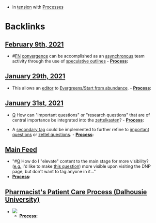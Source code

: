 - In [tension]([Tensions](<Tensions.md>)) with [Processes](<Processes.md>)

# Backlinks
## [February 9th, 2021](<February 9th, 2021.md>)
- #[FN](<FN.md>) [convergence](<convergence.md>) can be accomplished as an [asynchronous](<asynchronous.md>) team activity through the use of [speculative outlines](<speculative outlines.md>) 
            - **[Process](<Process.md>):**

## [January 29th, 2021](<January 29th, 2021.md>)
- This allows an [editor](<editor.md>) to [Evergreens/Start from abundance](<Evergreens/Start from abundance.md>). 
                        - **[Process](<Process.md>):**

## [January 31st, 2021](<January 31st, 2021.md>)
- [Q](<Q.md>) How can "important questions" or "research questions" that are of central importance be integrated into the [zettelkasten](<zettelkasten.md>)?
            - **[Process](<Process.md>):**

- A [secondary tag](((IX96gb5b6))) could be implemented to further refine to [important questions](<important questions.md>) or [zettel questions](<zettel questions.md>).
            - **[Process](<Process.md>):**

## [Main Feed](<Main Feed.md>)
- "#[Q](<Q.md>) How do I "elevate" content to the main stage for more visibility? ([e.g.](<e.g..md>) I'd like to make [this question](((jteC3b2n_)))) more visible upon visiting the DNP page, but don't want to tag anyone in it..."
- **[Process](<Process.md>):**

## [Pharmacist's Patient Care Process (Dalhousie University)](<Pharmacist's Patient Care Process (Dalhousie University).md>)
- ![](https://firebasestorage.googleapis.com/v0/b/firescript-577a2.appspot.com/o/imgs%2Fapp%2FMy-Working-Notes%2FJAi2waZn7b.png?alt=media&token=707b0b80-605d-4ea0-92d7-e4c3accc545b)
    - **[Process](<Process.md>):**

